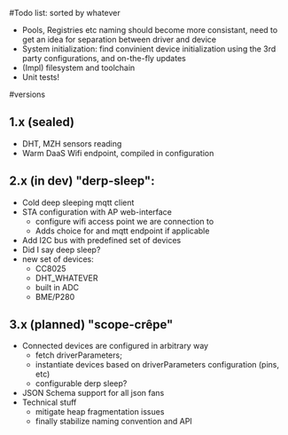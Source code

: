 #Todo list:
sorted by whatever

- Pools, Registries etc naming should become more consistant, need to get an idea for separation between driver and device
- System initialization: find convinient device initialization using the 3rd party configurations, and on-the-fly updates
- (Impl) filesystem and toolchain
- Unit tests!

#versions

## 1.x (sealed)

- DHT, MZH sensors reading
- Warm DaaS Wifi endpoint, compiled in configuration

## 2.x (in dev) "derp-sleep":

- Cold deep sleeping mqtt client
- STA configuration with AP web-interface
    - configure wifi access point we are connection to
    - Adds choice for and mqtt endpoint if applicable 
- Add I2C bus with predefined set of devices
- Did I say deep sleep?
- new set of devices:
  - CC8025
  - DHT_WHATEVER
  - built in ADC
  - BME/P280

## 3.x (planned) "scope-crêpe"

- Connected devices are configured in arbitrary way
  - fetch driverParameters;
  - instantiate devices based on driverParameters configuration (pins, etc)
  - configurable derp sleep?
- JSON Schema support for all json fans
- Technical stuff
  - mitigate heap fragmentation issues
  - finally stabilize naming convention and API

